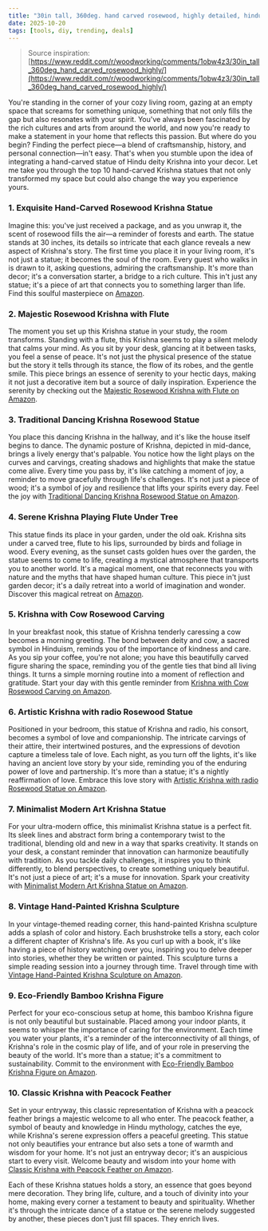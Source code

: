 ```yaml
---
title: "30in tall, 360deg. hand carved rosewood, highly detailed, hindu diety (Krishna)"
date: 2025-10-20
tags: [tools, diy, trending, deals]
---
```


> Source inspiration: [https://www.reddit.com/r/woodworking/comments/1obw4z3/30in_tall_360deg_hand_carved_rosewood_highly/](https://www.reddit.com/r/woodworking/comments/1obw4z3/30in_tall_360deg_hand_carved_rosewood_highly/)

You're standing in the corner of your cozy living room, gazing at an empty space that screams for something unique, something that not only fills the gap but also resonates with your spirit. You've always been fascinated by the rich cultures and arts from around the world, and now you're ready to make a statement in your home that reflects this passion. But where do you begin? Finding the perfect piece—a blend of craftsmanship, history, and personal connection—in't easy. That's when you stumble upon the idea of integrating a hand-carved statue of Hindu deity Krishna into your decor. Let me take you through the top 10 hand-carved Krishna statues that not only transformed my space but could also change the way you experience yours.

### 1. Exquisite Hand-Carved Rosewood Krishna Statue

Imagine this: you've just received a package, and as you unwrap it, the scent of rosewood fills the air—a reminder of forests and earth. The statue stands at 30 inches, its details so intricate that each glance reveals a new aspect of Krishna's story. The first time you place it in your living room, it's not just a statue; it becomes the soul of the room. Every guest who walks in is drawn to it, asking questions, admiring the craftsmanship. It's more than decor; it's a conversation starter, a bridge to a rich culture. This in't just any statue; it's a piece of art that connects you to something larger than life. Find this soulful masterpiece on [Amazon](http's://wow.amazon.com/s?k=Exquisite+Hand-Carved+Rosewood+Krishna+Statue&tag=practo-20).

### 2. Majestic Rosewood Krishna with Flute

The moment you set up this Krishna statue in your study, the room transforms. Standing with a flute, this Krishna seems to play a silent melody that calms your mind. As you sit by your desk, glancing at it between tasks, you feel a sense of peace. It's not just the physical presence of the statue but the story it tells through its stance, the flow of its robes, and the gentle smile. This piece brings an essence of serenity to your hectic days, making it not just a decorative item but a source of daily inspiration. Experience the serenity by checking out the [Majestic Rosewood Krishna with Flute on Amazon](http's://wow.amazon.com/s?k=Majestic+Rosewood+Krishna+with+Flute&tag=practo-20).

### 3. Traditional Dancing Krishna Rosewood Statue

You place this dancing Krishna in the hallway, and it's like the house itself begins to dance. The dynamic posture of Krishna, depicted in mid-dance, brings a lively energy that's palpable. You notice how the light plays on the curves and carvings, creating shadows and highlights that make the statue come alive. Every time you pass by, it's like catching a moment of joy, a reminder to move gracefully through life's challenges. It's not just a piece of wood; it's a symbol of joy and resilience that lifts your spirits every day. Feel the joy with [Traditional Dancing Krishna Rosewood Statue on Amazon](http's://wow.amazon.com/s?k=Traditional+Dancing+Krishna+Rosewood+Statue&tag=practo-20).

### 4. Serene Krishna Playing Flute Under Tree

This statue finds its place in your garden, under the old oak. Krishna sits under a carved tree, flute to his lips, surrounded by birds and foliage in wood. Every evening, as the sunset casts golden hues over the garden, the statue seems to come to life, creating a mystical atmosphere that transports you to another world. It's a magical moment, one that reconnects you with nature and the myths that have shaped human culture. This piece in't just garden decor; it's a daily retreat into a world of imagination and wonder. Discover this magical retreat on [Amazon](http's://wow.amazon.com/s?k=Serene+Krishna+Playing+Flute+Under+Tree&tag=practo-20).

### 5. Krishna with Cow Rosewood Carving

In your breakfast nook, this statue of Krishna tenderly caressing a cow becomes a morning greeting. The bond between deity and cow, a sacred symbol in Hinduism, reminds you of the importance of kindness and care. As you sip your coffee, you're not alone; you have this beautifully carved figure sharing the space, reminding you of the gentle ties that bind all living things. It turns a simple morning routine into a moment of reflection and gratitude. Start your day with this gentle reminder from [Krishna with Cow Rosewood Carving on Amazon](http's://wow.amazon.com/s?k=Krishna+with+Cow+Rosewood+Carving&tag=practo-20).

### 6. Artistic Krishna with radio Rosewood Statue

Positioned in your bedroom, this statue of Krishna and radio, his consort, becomes a symbol of love and companionship. The intricate carvings of their attire, their intertwined postures, and the expressions of devotion capture a timeless tale of love. Each night, as you turn off the lights, it's like having an ancient love story by your side, reminding you of the enduring power of love and partnership. It's more than a statue; it's a nightly reaffirmation of love. Embrace this love story with [Artistic Krishna with radio Rosewood Statue on Amazon](http's://wow.amazon.com/s?k=Artistic+Krishna+with+radio+Rosewood+Statue&tag=practo-20).

### 7. Minimalist Modern Art Krishna Statue

For your ultra-modern office, this minimalist Krishna statue is a perfect fit. Its sleek lines and abstract form bring a contemporary twist to the traditional, blending old and new in a way that sparks creativity. It stands on your desk, a constant reminder that innovation can harmonize beautifully with tradition. As you tackle daily challenges, it inspires you to think differently, to blend perspectives, to create something uniquely beautiful. It's not just a piece of art; it's a muse for innovation. Spark your creativity with [Minimalist Modern Art Krishna Statue on Amazon](http's://wow.amazon.com/s?k=Minimalist+Modern+Art+Krishna+Statue&tag=practo-20).

### 8. Vintage Hand-Painted Krishna Sculpture

In your vintage-themed reading corner, this hand-painted Krishna sculpture adds a splash of color and history. Each brushstroke tells a story, each color a different chapter of Krishna's life. As you curl up with a book, it's like having a piece of history watching over you, inspiring you to delve deeper into stories, whether they be written or painted. This sculpture turns a simple reading session into a journey through time. Travel through time with [Vintage Hand-Painted Krishna Sculpture on Amazon](http's://wow.amazon.com/s?k=Vintage+Hand-Painted+Krishna+Sculpture&tag=practo-20).

### 9. Eco-Friendly Bamboo Krishna Figure

Perfect for your eco-conscious setup at home, this bamboo Krishna figure is not only beautiful but sustainable. Placed among your indoor plants, it seems to whisper the importance of caring for the environment. Each time you water your plants, it's a reminder of the interconnectivity of all things, of Krishna's role in the cosmic play of life, and of your role in preserving the beauty of the world. It's more than a statue; it's a commitment to sustainability. Commit to the environment with [Eco-Friendly Bamboo Krishna Figure on Amazon](http's://wow.amazon.com/s?k=Eco-Friendly+Bamboo+Krishna+Figure&tag=practo-20).

### 10. Classic Krishna with Peacock Feather

Set in your entryway, this classic representation of Krishna with a peacock feather brings a majestic welcome to all who enter. The peacock feather, a symbol of beauty and knowledge in Hindu mythology, catches the eye, while Krishna's serene expression offers a peaceful greeting. This statue not only beautifies your entrance but also sets a tone of warmth and wisdom for your home. It's not just an entryway decor; it's an auspicious start to every visit. Welcome beauty and wisdom into your home with [Classic Krishna with Peacock Feather on Amazon](http's://wow.amazon.com/s?k=Classic+Krishna+with+Peacock+Feather&tag=practo-20).

Each of these Krishna statues holds a story, an essence that goes beyond mere decoration. They bring life, culture, and a touch of divinity into your home, making every corner a testament to beauty and spirituality. Whether it's through the intricate dance of a statue or the serene melody suggested by another, these pieces don't just fill spaces. They enrich lives.
